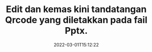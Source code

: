 ---
############################# Static ############################
layout: "auto-gen-signature"
date: 2022-03-01T15:12:22
draft: false
operation: Update
signaturetype: Qrcode
fileformat: Pptx
productName: Java
lang: ms
productCode: java
otherformats: pdf doc docx docm dot dotm dotx odt ott rtf xls xlsx xlsm xlsb csv ods ots xltx xltm ppt pptx pps ppsx odp otp potx potm pptm ppsm
breadcrumb: Put Qrcode signature on Pptx for Java

############################# Head ############################
head_title: "Kemas kini tandatangan Qrcode yang diletakkan pada fail Pptx dengan Java"
head_description: "Gunakan kod Java yang ringkas dan mudah untuk kemas kini tandatangan Qrcode dalam dokumen Pptx yang ditandatangani."

############################# Header ############################
title: "Edit dan kemas kini tandatangan Qrcode yang diletakkan pada fail Pptx."
description: "API untuk Java menyediakan kefungsian untuk tandatangan Qrcode mengemas kini pada dokumen Pptx. Kemas kini e-tandatangan di dalam dokumen Pptx anda dengan beberapa baris kod Java dengan cepat dan mudah."
bg_image: "https://cms.admin.containerize.com/templates/aspose/App_Themes/V3/images/bg/header1.png"
bg_overlay: false
button:
    enable: true

############################# SubMenu ############################
submenu:
    enable: true

    left:
        img_alt: "GroupDocs.Signature for Java"
        image: "https://cms.admin.containerize.com/templates/groupdocs/images/product-logos/90x90-noborder/groupdocs-signature-java.png"
        product: "GroupDocs.Signature"
        platform: "Java"



############################# About ############################
about:
    enable: true
    title: "Ketahui tentang ciri API GroupDocs.Signature for Java."
    content: |
        Kefungsian API [GroupDocs.Signature for Java](https://products.groupdocs.com/signature/java/) mengandungi banyak pilihan cara untuk memproses dalam format dokumen permintaan dengan menggunakan tandatangan elektronik. Spektrum luas e-tandatangan seperti teks, imej, sijil digital, kod bar, kod QR, setem atau metadata disokong. Pelanggan boleh menambah, mengalih keluar, mengedit, mengesahkan atau mencari tandatangan digital pada PDF, dokumen MS Word, buku kerja MS Excel, persembahan MS PowerPoint, fail Adobe Photoshop dan pelbagai format imej. Banyak ciri dan tetapan berguna tersedia.
    

############################# Steps ############################
steps:
    enable: true
    title_left: "Cara menukar tandatangan Qrcode dalam dokumen Pptx anda"
    content_left: |
        [GroupDocs.Signature for Java](https://products.groupdocs.com/signature/java/) termasuk ciri berguna seperti pengemaskinian tandatangan Qrcode yang diletakkan pada dokumen Pptx. Ia memungkinkan untuk menukar ciri tandatangan tanpa kod tambahan.
        
        * Sebagai permulaan, buat objek Tandatangan yang lulus sebagai laluan parameter pembina ke dokumen yang sepatutnya dikemas kini.
        * Kemudian, nyatakan objek tandatangan tertentu yang sesuai dan sediakan pengecam dan sifatnya yang perlu diubah.
        * Akhir sekali, panggil kaedah Kemas Kini Tandatangan yang menghantar objek tandatangan tertentu.
        * Proses mengemas kini keputusan kepada notis anda.

    title_right: "Keperluan Sistem"
    content_right: |
        GroupDocs.Signature for Java disokong pada semua platform dan sistem pengendalian utama. Sebelum melaksanakan kod di bawah, sila pastikan anda mempunyai prasyarat berikut dipasang pada sistem anda.

        * Sistem pengendalian: Microsoft Windows, Linux, MacOS
        * Persekitaran pembangunan: NetBeans, Intellij IDEA, Eclipse, etc.
        * Java runtime: J2SE 6.0 and above
        * Muat turun versi terkini GroupDocs.Signature for Java daripada [Maven](https://repository.groupdocs.com/webapp/#/artifacts/browse/tree/General/repo/com/groupdocs/groupdocs-signature)
         
    code: |
        ```java    
                
        // Set up input Pptx file
        String filePath = "input.pptx";
        // Set up output file
        String outputFilePath = "output.pptx";

        // Instantiate Signature for input file
        Signature signature = new Signature(filePath);

        // Id of signature which is supposed to be updated
        // such Id might be got as a result of search operation
        String id = "eff64a14-dad9-47b0-88e5-2ee4e3604e71";

        // provide signature features to update
        // set up particular signature id
        QrCodeSignature signatureToUpdate = new QrCodeSignature(id);

        // specify signature width
        signatureToUpdate.setWidth(200);
        // specify signature height
        signatureToUpdate.setHeight(200);
        // set left position
        signatureToUpdate.setLeft(120);
        // set top position
        signatureToUpdate.setTop(160);

        // update signature
        Boolean updateResult = signature.update(outputFilePath, signatureToUpdate);

        // process updation result
        if (updateResult)
        {
                System.out.println("Signature was updated successfully!");
        }
        ```

############################# Demos ############################
demos:
    enable: true
    title: "Mengemas kini tandatangan Qrcode pada halaman dokumen - Demo Langsung"
    content: |
       Edit pelbagai tandatangan elektronik dokumen Pptx sekarang dengan melawati tapak web [GroupDocs.Signature App](https://products.groupdocs.app/signature/family).          

############################# More Formats ############################
more_formats:
    enable: true
    title: "Kemas kini pelbagai tandatangan Qrcode melalui Java"
    content: |
        "Mengedit tandatangan digital yang diletakkan dalam pelbagai format dokumen. Kemas kini data tandatangan tanpa kod tambahan."
    format: 
       
       
back_to_top:
    enable: true
---